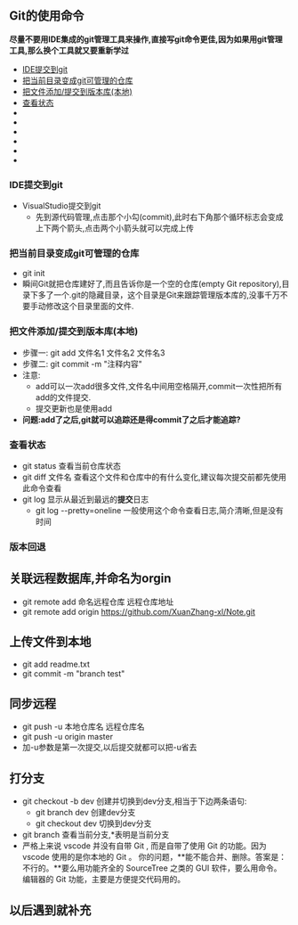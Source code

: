 ## Git的使用命令

**尽量不要用IDE集成的git管理工具来操作,直接写git命令更佳,因为如果用git管理工具,那么换个工具就又要重新学过**
- [IDE提交到git](#1)
- [把当前目录变成git可管理的仓库](#2)
- [把文件添加/提交到版本库(本地)](#3)
- [查看状态](#4)
- [](#4)
- [](#4)
- [](#4)
- [](#4)
- [](#4)
- [](#4)

### <span id = '1'>IDE提交到git</span>
- VisualStudio提交到git
    - 先到源代码管理,点击那个小勾(commit),此时右下角那个循环标志会变成上下两个箭头,点击两个小箭头就可以完成上传

### <span id = '2'>把当前目录变成git可管理的仓库</span>
- git init
- 瞬间Git就把仓库建好了,而且告诉你是一个空的仓库(empty Git repository),目录下多了一个.git的隐藏目录，这个目录是Git来跟踪管理版本库的,没事千万不要手动修改这个目录里面的文件.

### <sapn id = '3'>把文件添加/提交到版本库(本地)</span>
- 步骤一: git add 文件名1 文件名2 文件名3
- 步骤二: git commit -m "注释内容"
- 注意:
    - add可以一次add很多文件,文件名中间用空格隔开,commit一次性把所有add的文件提交.
    - 提交更新也是使用add
- **问题:add了之后,git就可以追踪还是得commit了之后才能追踪?**

### <span id = '4'>查看状态</span>
- git status 查看当前仓库状态
- git diff 文件名 查看这个文件和仓库中的有什么变化,建议每次提交前都先使用此命令查看
- git log 显示从最近到最远的**提交**日志
    - git log --pretty=oneline 一般使用这个命令查看日志,简介清晰,但是没有时间

### 版本回退

## 关联远程数据库,并命名为orgin
- git remote add 命名远程仓库 远程仓库地址
- git remote add origin https://github.com/XuanZhang-xl/Note.git


## 上传文件到本地
- git add readme.txt 
- git commit -m "branch test"

## 同步远程
- git push -u 本地仓库名 远程仓库名
- git push -u origin master
- 加-u参数是第一次提交,以后提交就都可以把-u省去

## 打分支
- git checkout -b dev 创建并切换到dev分支,相当于下边两条语句:
    - git branch dev    创建dev分支
    - git checkout dev  切换到dev分支
- git branch 查看当前分支,*表明是当前分支
- 严格上来说 vscode 并没有自带 Git , 而是自带了使用 Git 的功能。因为 vscode 使用的是你本地的 Git 。
你的问题，**能不能合并、删除。答案是：不行的。**要么用功能齐全的 SourceTree 之类的 GUI 软件，要么用命令。
编辑器的 Git 功能，主要是方便提交代码用的。


## 以后遇到就补充
